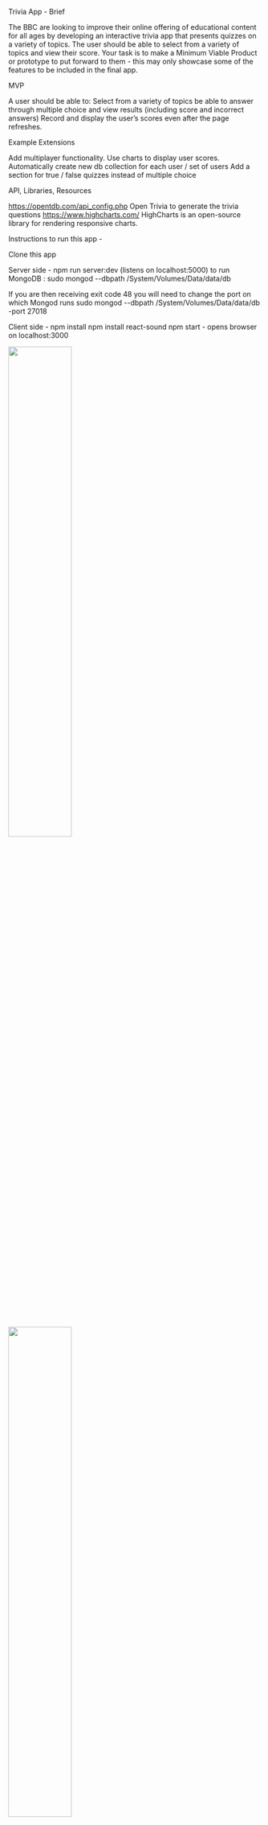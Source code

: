 Trivia App - Brief

The BBC are looking to improve their online offering of educational content for all ages by developing an interactive trivia app that presents quizzes on a variety of topics. The user should be able to select from a variety of topics and view their score. Your task is to make a Minimum Viable Product or prototype to put forward to them - this may only showcase some of the features to be included in the final app.

MVP

A user should be able to:
Select from a variety of topics 
be able to answer through multiple choice and view results (including score and incorrect answers)
Record and display the user’s scores even after the page refreshes. 

Example Extensions

Add multiplayer functionality.
Use charts to display user scores.
Automatically create new db collection for each user / set of users
Add a section for true / false quizzes instead of multiple choice

API, Libraries, Resources

https://opentdb.com/api_config.php Open Trivia to generate the trivia questions
https://www.highcharts.com/ HighCharts is an open-source library for rendering responsive charts.

Instructions to run this app -

Clone this app 

Server side - 
npm run server:dev (listens on localhost:5000)
to run MongoDB : sudo mongod --dbpath /System/Volumes/Data/data/db

If you are then receiving exit code 48 you will need to change the port on which Mongod runs
sudo mongod --dbpath /System/Volumes/Data/data/db -port 27018

Client side - 
npm install
npm install react-sound
npm start - opens browser on localhost:3000


<img src="../images/Quiz.png" width="50%" height="50%">
<img src="../images/Question.png" width="50%" height="50%">
<img src="../images/AnswersScores.png" width="50%" height="50%">
